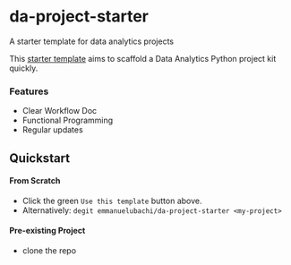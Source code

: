 # da-project-starter
A starter template for data analytics projects

This [starter template](https://github.com/emmanuelubach/da-project-starter) aims to scaffold a Data Analytics Python project kit quickly.

### Features

- Clear Workflow Doc
- Functional Programming
- Regular updates

## Quickstart
#### From Scratch
* Click the green `Use this template` button above.
* Alternatively: `degit emmanuelubachi/da-project-starter <my-project>`

#### Pre-existing Project
* clone the repo
